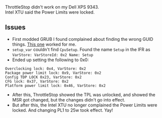 ThrottleStop didn't work on my Dell XPS 9343.  
Intel XTU said the Power Limits were locked.

Issues
-----
 * First modded GRUB I found complained about finding the wrong GUID things. [This one](https://github.com/XDleader555/grub_setup_var/releases) worked for me.
 * `setup_var` couldn't find `CpuSetup`. Found the name `Setup` in the IFR as `VarStore: VarStoreId: 0x2 Name: Setup`
 * Ended up setting the following to 0x0: 
 
```
Overclocking lock: 0x4, VarStore: 0x2
Package power limit lock: 0x9, VarStore: 0x2
Config TDP LOCK 0x23, VarStore: 0x2
CFG lock: 0x37, VarStore: 0x2
Platform power limit lock: 0x46, VarStore: 0x2
```
 * After this, ThrottleStop showed the TPL was unlocked, and showed the MSR got changed, but the changes didn't go into effect.
 * But after this, the Intel XTU no longer complained the Power Limits were locked. And changing PL1 to 25w took effect. Yay!
